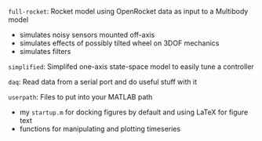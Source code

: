 `full-rocket`: Rocket model using OpenRocket data as input to a Multibody model
- simulates noisy sensors mounted off-axis
- simulates effects of possibly tilted wheel on 3DOF mechanics
- simulates filters

`simplified`: Simplifed one-axis state-space model to easily tune a controller

`daq`: Read data from a serial port and do useful stuff with it

`userpath`: Files to put into your MATLAB path 
- my `startup.m` for docking figures by default and using LaTeX for figure text
- functions for manipulating and plotting timeseries
